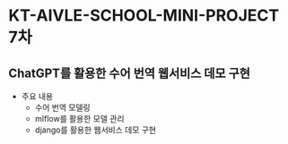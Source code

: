 # KT-AIVLE-SCHOOL-MINI-PROJECT 7차
## ChatGPT를 활용한 수어 번역 웹서비스 데모 구현
- 주요 내용
  - 수어 번역 모델링
  - mlflow를 활용한 모델 관리
  - django를 활용한 웹서비스 데모 구현
